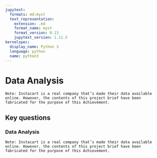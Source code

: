 ```yaml
---
jupytext:
  formats: md:myst
  text_representation:
    extension: .md
    format_name: myst
    format_version: 0.13
    jupytext_version: 1.11.5
kernelspec:
  display_name: Python 3
  language: python
  name: python3
---
```


# Data Analysis
```{admonition} Note
Note: Instacart is a real company that’s made their data available online. However, the contents of this project brief have been fabricated for the purpose of this Achievement.
```

## Key questions

### Data Analysis
```{note}} Note
Note: Instacart is a real company that’s made their data available online. However, the contents of this project brief have been fabricated for the purpose of this Achievement.
```
